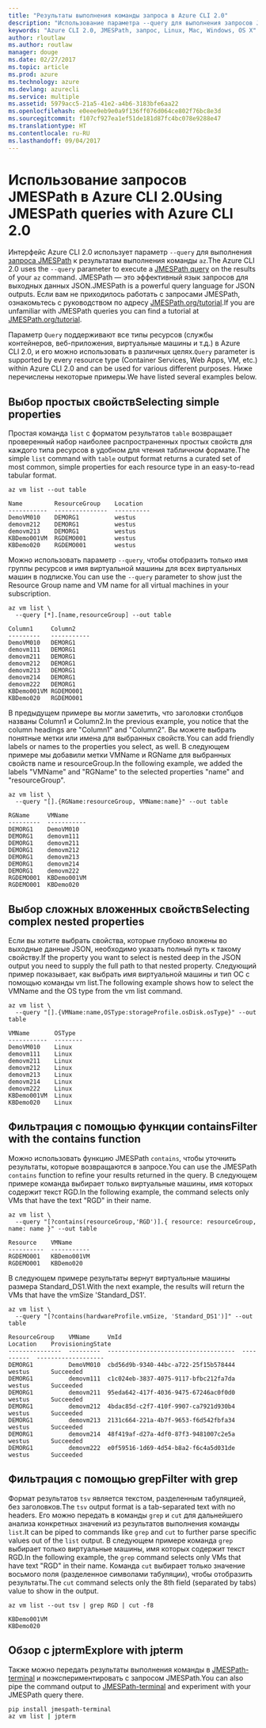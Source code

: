 ```yaml
---
title: "Результаты выполнения команды запроса в Azure CLI 2.0"
description: "Использование параметра --query для выполнения запросов JMESPath к результатам команд CLI Azure 2.0."
keywords: "Azure CLI 2.0, JMESPath, запрос, Linux, Mac, Windows, OS X"
author: rloutlaw
ms.author: routlaw
manager: douge
ms.date: 02/27/2017
ms.topic: article
ms.prod: azure
ms.technology: azure
ms.devlang: azurecli
ms.service: multiple
ms.assetid: 5979acc5-21a5-41e2-a4b6-3183bfe6aa22
ms.openlocfilehash: e0eee9eb9e0a9f136ff076d064ce802f76bc8e3d
ms.sourcegitcommit: f107cf927ea1ef51de181d87fc4bc078e9288e47
ms.translationtype: HT
ms.contentlocale: ru-RU
ms.lasthandoff: 09/04/2017
---
```

# <a name="using-jmespath-queries-with-azure-cli-20"></a><span data-ttu-id="23dee-104">Использование запросов JMESPath в Azure CLI 2.0</span><span class="sxs-lookup"><span data-stu-id="23dee-104">Using JMESPath queries with Azure CLI 2.0</span></span>

<span data-ttu-id="23dee-105">Интерфейс Azure CLI 2.0 использует параметр `--query` для выполнения [запроса JMESPath](http://jmespath.org) к результатам выполнения команды `az`.</span><span class="sxs-lookup"><span data-stu-id="23dee-105">The Azure CLI 2.0 uses the `--query` parameter to execute a [JMESPath query](http://jmespath.org) on the results of your `az` command.</span></span> <span data-ttu-id="23dee-106">JMESPath — это эффективный язык запросов для выходных данных JSON.</span><span class="sxs-lookup"><span data-stu-id="23dee-106">JMESPath is a powerful query language for JSON outputs.</span></span>  <span data-ttu-id="23dee-107">Если вам не приходилось работать с запросами JMESPath, ознакомьтесь с руководством по адресу [JMESPath.org/tutorial](http://JMESPath.org/tutorial.html).</span><span class="sxs-lookup"><span data-stu-id="23dee-107">If you are unfamiliar with JMESPath queries you can find a tutorial at [JMESPath.org/tutorial](http://JMESPath.org/tutorial.html).</span></span>

<span data-ttu-id="23dee-108">Параметр `Query` поддерживают все типы ресурсов (службы контейнеров, веб-приложения, виртуальные машины и т.д.) в Azure CLI 2.0, и его можно использовать в различных целях.</span><span class="sxs-lookup"><span data-stu-id="23dee-108">`Query` parameter is supported by every resource type (Container Services, Web Apps, VM, etc.) within Azure CLI 2.0 and can be used for various different purposes.</span></span>  <span data-ttu-id="23dee-109">Ниже перечислены некоторые примеры.</span><span class="sxs-lookup"><span data-stu-id="23dee-109">We have listed several examples below.</span></span>

## <a name="selecting-simple-properties"></a><span data-ttu-id="23dee-110">Выбор простых свойств</span><span class="sxs-lookup"><span data-stu-id="23dee-110">Selecting simple properties</span></span>

<span data-ttu-id="23dee-111">Простая команда `list` с форматом результатов `table` возвращает проверенный набор наиболее распространенных простых свойств для каждого типа ресурсов в удобном для чтения табличном формате.</span><span class="sxs-lookup"><span data-stu-id="23dee-111">The simple `list` command with `table` output format returns a curated set of most common, simple properties for each resource type in an easy-to-read tabular format.</span></span>

```azurecli-interactive
az vm list --out table
```

```
Name         ResourceGroup    Location
-----------  ---------------  ----------
DemoVM010    DEMORG1          westus
demovm212    DEMORG1          westus
demovm213    DEMORG1          westus
KBDemo001VM  RGDEMO001        westus
KBDemo020    RGDEMO001        westus
```

<span data-ttu-id="23dee-112">Можно использовать параметр `--query`, чтобы отобразить только имя группы ресурсов и имя виртуальной машины для всех виртуальных машин в подписке.</span><span class="sxs-lookup"><span data-stu-id="23dee-112">You can use the `--query` parameter to show just the Resource Group name and VM name for all virtual machines in your subscription.</span></span>

```azurecli-interactive
az vm list \
  --query [*].[name,resourceGroup] --out table
```

```
Column1     Column2
---------   -----------
DemoVM010   DEMORG1
demovm111   DEMORG1
demovm211   DEMORG1
demovm212   DEMORG1
demovm213   DEMORG1
demovm214   DEMORG1
demovm222   DEMORG1
KBDemo001VM RGDEMO001
KBDemo020   RGDEMO001
```

<span data-ttu-id="23dee-113">В предыдущем примере вы могли заметить, что заголовки столбцов названы Column1 и Column2.</span><span class="sxs-lookup"><span data-stu-id="23dee-113">In the previous example, you notice that the column headings are "Column1" and "Column2".</span></span>  <span data-ttu-id="23dee-114">Вы можете выбрать понятные метки или имена для выбранных свойств.</span><span class="sxs-lookup"><span data-stu-id="23dee-114">You can add friendly labels or names to the properties you select, as well.</span></span>  <span data-ttu-id="23dee-115">В следующем примере мы добавили метки VMName и RGName для выбранных свойств name и resourceGroup.</span><span class="sxs-lookup"><span data-stu-id="23dee-115">In the following example, we added the labels "VMName" and "RGName" to the selected properties "name" and "resourceGroup".</span></span>


```azurecli-interactive
az vm list \
  --query "[].{RGName:resourceGroup, VMName:name}" --out table
```

```
RGName     VMName
---------  -----------
DEMORG1    DemoVM010
DEMORG1    demovm111
DEMORG1    demovm211
DEMORG1    demovm212
DEMORG1    demovm213
DEMORG1    demovm214
DEMORG1    demovm222
RGDEMO001  KBDemo001VM
RGDEMO001  KBDemo020
```

## <a name="selecting-complex-nested-properties"></a><span data-ttu-id="23dee-116">Выбор сложных вложенных свойств</span><span class="sxs-lookup"><span data-stu-id="23dee-116">Selecting complex nested properties</span></span>

<span data-ttu-id="23dee-117">Если вы хотите выбрать свойства, которые глубоко вложены во выходные данные JSON, необходимо указать полный путь к такому свойству.</span><span class="sxs-lookup"><span data-stu-id="23dee-117">If the property you want to select is nested deep in the JSON output you need to supply the full path to that nested property.</span></span> <span data-ttu-id="23dee-118">Следующий пример показывает, как выбрать имя виртуальной машины и тип ОС с помощью команды vm list.</span><span class="sxs-lookup"><span data-stu-id="23dee-118">The following example shows how to select the VMName and the OS type from the vm list command.</span></span>

```azurecli-interactive
az vm list \
  --query "[].{VMName:name,OSType:storageProfile.osDisk.osType}" --out table
```

```
VMName       OSType
-----------  --------
DemoVM010    Linux
demovm111    Linux
demovm211    Linux
demovm212    Linux
demovm213    Linux
demovm214    Linux
demovm222    Linux
KBDemo001VM  Linux
KBDemo020    Linux
```

## <a name="filter-with-the-contains-function"></a><span data-ttu-id="23dee-119">Фильтрация с помощью функции contains</span><span class="sxs-lookup"><span data-stu-id="23dee-119">Filter with the contains function</span></span>

<span data-ttu-id="23dee-120">Можно использовать функцию JMESPath `contains`, чтобы уточнить результаты, которые возвращаются в запросе.</span><span class="sxs-lookup"><span data-stu-id="23dee-120">You can use the JMESPath `contains` function to refine your results returned in the query.</span></span>
<span data-ttu-id="23dee-121">В следующем примере команда выбирает только виртуальные машины, имя которых содержит текст RGD.</span><span class="sxs-lookup"><span data-stu-id="23dee-121">In the following example, the command selects only VMs that have the text "RGD" in their name.</span></span>  

```azurecli-interactive
az vm list \
  --query "[?contains(resourceGroup,'RGD')].{ resource: resourceGroup, name: name }" --out table
```

```
Resource    VMName
----------  -----------
RGDEMO001   KBDemo001VM
RGDEMO001   KBDemo020
```

<span data-ttu-id="23dee-122">В следующем примере результаты вернут виртуальные машины размера Standard_DS1.</span><span class="sxs-lookup"><span data-stu-id="23dee-122">With the next example, the results will return the VMs that have the vmSize 'Standard_DS1'.</span></span>

```azurecli-interactive
az vm list \
  --query "[?contains(hardwareProfile.vmSize, 'Standard_DS1')]" --out table
```

```
ResourceGroup    VMName     VmId                                  Location    ProvisioningState
---------------  ---------  ------------------------------------  ----------  -------------------
DEMORG1          DemoVM010  cbd56d9b-9340-44bc-a722-25f15b578444  westus      Succeeded
DEMORG1          demovm111  c1c024eb-3837-4075-9117-bfbc212fa7da  westus      Succeeded
DEMORG1          demovm211  95eda642-417f-4036-9475-67246ac0f0d0  westus      Succeeded
DEMORG1          demovm212  4bdac85d-c2f7-410f-9907-ca7921d930b4  westus      Succeeded
DEMORG1          demovm213  2131c664-221a-4b7f-9653-f6d542fbfa34  westus      Succeeded
DEMORG1          demovm214  48f419af-d27a-4df0-87f3-9481007c2e5a  westus      Succeeded
DEMORG1          demovm222  e0f59516-1d69-4d54-b8a2-f6c4a5d031de  westus      Succeeded
```

## <a name="filter-with-grep"></a><span data-ttu-id="23dee-123">Фильтрация с помощью grep</span><span class="sxs-lookup"><span data-stu-id="23dee-123">Filter with grep</span></span>

<span data-ttu-id="23dee-124">Формат результатов `tsv` является текстом, разделенным табуляцией, без заголовков.</span><span class="sxs-lookup"><span data-stu-id="23dee-124">The `tsv` output format is a tab-separated text with no headers.</span></span> <span data-ttu-id="23dee-125">Его можно передать в команды `grep` и `cut` для дальнейшего анализа конкретных значений из результатов выполнения команды `list`.</span><span class="sxs-lookup"><span data-stu-id="23dee-125">It can be piped to commands like `grep` and `cut` to further parse specific values out of the `list` output.</span></span> <span data-ttu-id="23dee-126">В следующем примере команда `grep` выбирает только виртуальные машины, имя которых содержит текст RGD.</span><span class="sxs-lookup"><span data-stu-id="23dee-126">In the following example, the `grep` command selects only VMs that have text "RGD" in their name.</span></span>  <span data-ttu-id="23dee-127">Команда `cut` выбирает только значение восьмого поля (разделенное символами табуляции), чтобы отобразить результаты.</span><span class="sxs-lookup"><span data-stu-id="23dee-127">The `cut` command selects only the 8th field (separated by tabs) value to show in the output.</span></span>

```azurecli-interactive
az vm list --out tsv | grep RGD | cut -f8
```

```
KBDemo001VM
KBDemo020
```

## <a name="explore-with-jpterm"></a><span data-ttu-id="23dee-128">Обзор с jpterm</span><span class="sxs-lookup"><span data-stu-id="23dee-128">Explore with jpterm</span></span>

<span data-ttu-id="23dee-129">Также можно передать результаты выполнения команды в [JMESPath-terminal](https://github.com/jmespath/jmespath.terminal) и поэкспериментировать с запросом JMESPath.</span><span class="sxs-lookup"><span data-stu-id="23dee-129">You can also pipe the command output to [JMESPath-terminal](https://github.com/jmespath/jmespath.terminal) and experiment with your JMESPath query there.</span></span>

```bash
pip install jmespath-terminal
az vm list | jpterm
```

